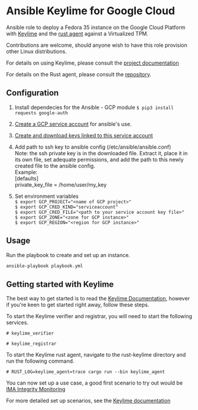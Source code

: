 # Ansible Keylime for Google Cloud
Ansible role to deploy a Fedora 35 instance on the Google Cloud Platform with [Keylime](https://github.com/keylime/keylime) and the [rust agent](https://github.com/keylime/rust-keylime) against a Virtualized TPM.

Contributions are welcome, should anyone wish to have this role provision other Linux distributions.

For details on using Keylime, please consult the
[project documentation](https://keylime-docs.readthedocs.io/en/latest/)

For details on the Rust agent, please consult the [repository](https://github.com/keylime/rust-keylime).

## Configuration
1.  Install dependecies for the Ansible - GCP module 
`$ pip3 install requests google-auth`
2. [Create a GCP service account](https://developers.google.com/identity/protocols/oauth2/service-account#creatinganaccount) for ansible's use.
3. [Create and download keys linked to this service account](https://support.google.com/cloud/answer/6158849?hl=en&ref_topic=6262490#serviceaccounts&zippy=%2Cservice-accounts)
4. Add path to ssh key to ansible config (/etc/ansible/ansible.conf) \
Note: the ssh private key is in the downloaded file. Extract it, place it in its own file, set adequate permissions, and add the path to this newly created file to the ansible config. \
Example:\
[defaults] \
private_key_file = /home/user/my_key

5. Set environment variables \
`$ export GCP_PROJECT="<name of GCP project>"` \
`$ export GCP_CRED_KIND="serviceaccount"`\
`$ export GCP_CRED_FILE="<path to your service account key file>"` \
`$ export GCP_ZONE="<zone for GCP instance>"` \
`$ export GCP_REGION="<region for GCP instance>"` 

## Usage
Run the playbook to create and set up an instance. 

```bash
ansible-playbook playbook.yml
```
## Getting started with Keylime 
The best way to get started is to read the [Keylime
Documentation](https://keylime-docs.readthedocs.io/en/latest/), however if you're keen to get started right away, follow these steps.

To start the Keylime verifier and registrar, you will need to start the following services. 

`# keylime_verifier`

`# keylime_registrar`

To start the Keylime rust agent, navigate to the rust-keylime directory and run the following command.

`# RUST_LOG=keylime_agent=trace cargo run --bin keylime_agent`

You can now set up a use case, a good first scenario to try out would be [IMA
Integrity Monitoring](https://keylime-docs.readthedocs.io/en/latest/user_guide/runtime_ima.html)

For more detailed set up scenarios, see the [Keylime
documentation](https://keylime-docs.readthedocs.io/en/latest/user_guide/runtime_ima.html)
